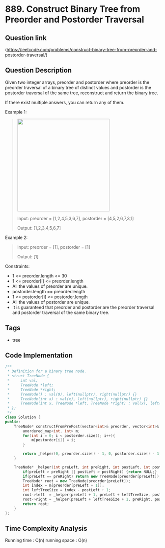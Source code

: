 # 889. Construct Binary Tree from Preorder and Postorder Traversal

## Question link
(https://leetcode.com/problems/construct-binary-tree-from-preorder-and-postorder-traversal/)

## Question Description
Given two integer arrays, preorder and postorder where preorder is the preorder traversal of a binary tree of distinct values and postorder is the postorder traversal of the same tree, reconstruct and return the binary tree.

If there exist multiple answers, you can return any of them.

Example 1:
> <img src="https://assets.leetcode.com/uploads/2021/07/24/lc-prepost.jpg" width="300" />
>
> Input: preorder = [1,2,4,5,3,6,7], postorder = [4,5,2,6,7,3,1]
>
> Output: [1,2,3,4,5,6,7]

Example 2:
>
> Input: preorder = [1], postorder = [1]
>
> Output: [1]

Constraints:
- 1 <= preorder.length <= 30
- 1 <= preorder[i] <= preorder.length
- All the values of preorder are unique.
- postorder.length == preorder.length
- 1 <= postorder[i] <= postorder.length
- All the values of postorder are unique.
- It is guaranteed that preorder and postorder are the preorder traversal and postorder traversal of the same binary tree.

## Tags
- tree

## Code Implementation
```c++
/**
 * Definition for a binary tree node.
 * struct TreeNode {
 *     int val;
 *     TreeNode *left;
 *     TreeNode *right;
 *     TreeNode() : val(0), left(nullptr), right(nullptr) {}
 *     TreeNode(int x) : val(x), left(nullptr), right(nullptr) {}
 *     TreeNode(int x, TreeNode *left, TreeNode *right) : val(x), left(left), right(right) {}
 * };
 */
class Solution {
public:
    TreeNode* constructFromPrePost(vector<int>& preorder, vector<int>& postorder) {
        unordered_map<int, int> m;
        for(int i = 0; i < postorder.size(); i++){
            m[postorder[i]] = i;
        }

        return _helper(0, preorder.size() - 1, 0, postorder.size() - 1, preorder, postorder, m);
    }

    TreeNode* _helper(int preLeft, int preRight, int postLeft, int postRight, vector<int>& preorder, vector<int>& postorder, unordered_map<int, int>& m){
        if(preLeft > preRight || postLeft > postRight) {return NULL;}
        if(preLeft == preRight) return new TreeNode(preorder[preLeft]); // otherwise cannot 
        TreeNode* root = new TreeNode(preorder[preLeft]);
        int index = m[preorder[preLeft + 1]];
        int leftTreeSize = index - postLeft + 1;
        root->left  = _helper(preLeft + 1, preLeft + leftTreeSize, postLeft, postLeft + leftTreeSize - 1, preorder, postorder, m);
        root->right = _helper(preLeft + leftTreeSize + 1, preRight, postLeft + leftTreeSize, postRight - 1, preorder, postorder, m);
        return root;
    }
};
```

## Time Complexity Analysis
Running time  : O(n)
running space : O(n)